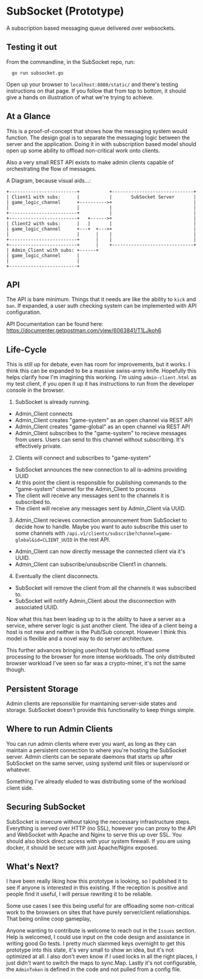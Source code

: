 # SubSocket (Prototype)
A subscription based messaging queue delivered over websockets.

## Testing it out
From the commandline, in the SubSocket repo, run:
```
  go run subsocket.go
```
Open up your browser to `localhost:8080/static/` and there's testing instructions on that page. If you follow that from top to bottom, it should give a hands on illustration of what we're trying to achieve.

## At a Glance
This is a proof-of-concept that shows how the messaging system would function. The design goal is to separate the messaging logic between the server and the application. Doing it in with subscription based model should open up some ability to offload non-critical work onto clients.

Also a very small REST API exists to make admin clients capable of orchestrating the flow of messages.

A Diagram, because visual aids...:

```
+-------------------------+           +------------------------------+
| Client1 with subs:      |           |       SubSocket Server       |
| game_logic_channel      +---------->+                              |
|                         |           |                              |
+-------------------------+           |                              |
+-------------------------+   +------>+                              |
| Client2 with subs:      |   |       |                              |
| game_logic_channel      +---+  +--->+                              |
|                         |      |    |                              |
+-------------------------+      |    |                              |
+-------------------------+      |    +------------------------------+
| Admin_Client with subs: +------+
| game_logic_channel      |
|                         |
+-------------------------+
```

## API
The API is bare minimum. Things that it needs are like the ability to `kick` and `ban`. If expanded, a user auth checking system can be implemented with API configuration. 

API Documentation can be found here: https://documenter.getpostman.com/view/6063841/T1LJkoh6

## Life-Cycle
This is still up for debate, even has room for improvements, but it works. I think this can be expanded to be a massive swiss-army knife. Hopefully this helps clarify how I'm imagining this working. I'm using `admin-client.html` as my test client, if you open it up it has instructions to run from the developer console in the browser.

1. SubSocket is already running.
- Admin_Client connects
- Admin_Client creates "game-system" as an open channel via REST API
- Admin_Client creates "game-global" as an open channel via REST API
- Admin_Client subscribes to the "game-system" to recieve messages from users. Users can send to this channel without subscribing. It's effectively private.

2. Clients will connect and subscribes to "game-system"
- SubSocket announces the new connection to all is-admins providing UUID
- At this point the client is responsible for publishing commands to the "game-system" channel for the Admin_Client to process
- The client will receive any messages sent to the channels it is subscribed to.
- The client will receive any messages sent by Admin_Client via UUID. 

3. Admin_Client recieves connection announcement from SubSocket to decide how to handle. Maybe you want to auto subscribe this user to some channels with `/api.v1/clients/subscribe?channel=game-global&id=CLIENT_UUID` in the rest API.
- Admin_Client can now directly message the connected client via it's UUID.
- Admin_Client can subscribe/unsubscribe Client1 in channels.

4. Eventually the client disconnects.
- SubSocket will remove the client from all the channels it was subscribed to.
- SubSocket will notify Admin_Client about the disconnection with associated UUID.


Now what this has been leading up to is the ability to have a server as a service, where server logic is just another client. The idea of a client being a host is not new and neither is the Pub/Sub concept. However I think this model is flexible and a novel way to do server architecture.

This further advances bringing user/host hybrids to offload some processing to the browser for more intense workloads. The only distributed browser workload I've seen so far was a crypto-miner, it's not the same though. 

## Persistent Storage
Admin clients are repsonsible for maintaining server-side states and storage. SubSocket doesn't provide this functionality to keep things simple. 

## Where to run Admin Clients
You can run admin clients where ever you want, as long as they can maintain a persistent connection to where you're hosting the SubSocket server. Admin clients can be separate daemons that starts up after SubSocket on the same server, using systemd unit files or supervisord or whatever. 

Something I've already eluded to was distributing some of the workload client side.

## Securing SubSocket
SubSocket is insecure without taking the neccessary infrastructure steps. Everything is served over HTTP (no SSL), however you can proxy to the API and WebSocket with Apache and Nginx to serve this up over SSL. You should also block direct access with your system firewall. If you are using docker, it should be secure with just Apache/Nginx exposed.

## What's Next?
I have been really liking how this prototype is looking, so I published it to see if anyone is interested in this existing. If the reception is positive and people find it useful, I will persue rewriting it to be reliable. 

Some use cases I see this being useful for are offloading some non-critical work to the browsers on sites that have purely server/client reliationships. That being online coop gameplay, 

Anyone wanting to contribute is welcome to reach out in the `Issues` section. Help is welcomed, I could use input on the code design and assistance in writing good Go tests. I pretty much slammed keys overnight to get this prototype into this state, it's very small to show an idea, but it's not optimized at all. I also don't even know if I used locks in all the right places, I just didn't want to switch the maps to sync.Map. Lastly it's not configurable, the `AdminToken` is defined in the code and not pulled from a config file. 